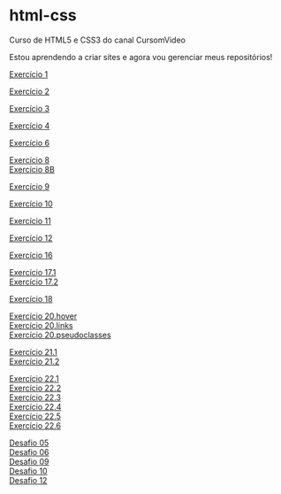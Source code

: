 # html-css
 Curso de HTML5 e CSS3 do canal CursomVideo

Estou aprendendo a criar sites e agora vou gerenciar meus repositórios!

<p><a href="https://JonatasValesi.github.io/html-css/Exercicios/ex001/index.html" target="_blank"> Exercício 1

<p><a href="https://JonatasValesi.github.io/html-css/Exercicios/ex002/index.html" target="_blank"> Exercício 2

<p><a href="https://JonatasValesi.github.io/html-css/Exercicios/ex003/index.html" target="_blank"> Exercício 3

<p><a href="https://JonatasValesi.github.io/html-css/Exercicios/ex004/index.html" target="_blank"> Exercício 4

<p><a href="https://JonatasValesi.github.io/html-css/Exercicios/ex006/index.html" target="_blank"> Exercício 6

<p>
    <a href="https://JonatasValesi.github.io/html-css/Exercicios/ex008/index.html" target="_blank"> Exercício 8 <br>
    <a href="https://JonatasValesi.github.io/html-css/Exercicios/ex008b/index.html" target="_blank"> Exercício 8B

<p><a href="https://JonatasValesi.github.io/html-css/Exercicios/ex009/index.html" target="_blank"> Exercício 9

<p><a href="https://JonatasValesi.github.io/html-css/Exercicios/ex010/index.html" target="_blank"> Exercício 10

<p><a href="https://JonatasValesi.github.io/html-css/Exercicios/ex011/index.html" target="_blank"> Exercício 11

<p><a href="https://JonatasValesi.github.io/html-css/Exercicios/ex012/index.html" target="_blank"> Exercício 12

<p><a href="https://JonatasValesi.github.io/html-css/Exercicios/ex016/cor03.html" target="_blank"> Exercício 16

<p>
    <a href="https://JonatasValesi.github.io/html-css/Exercicios/ex017/fonte01.html" target="_blank"> Exercício 17.1 <br>
    <a href="https://JonatasValesi.github.io/html-css/Exercicios/ex017/fonte02.html" target="_blank"> Exercício 17.2

<p><a href="https://JonatasValesi.github.io/html-css/Exercicios/ex018/selector01.html" target="_blank"> Exercício 18

<p><a href="https://JonatasValesi.github.io/html-css/Exercicios/ex020/hover.html" target="_blank"> Exercício 20.hover <br>
    <a href="https://JonatasValesi.github.io/html-css/Exercicios/ex020/links.html" target="_blank"> Exercício 20.links <br>
    <a href="https://JonatasValesi.github.io/html-css/Exercicios/ex020/pseudoclasses.html" target="_blank"> Exercício 20.pseudoclasses

<p>
    <a href="https://JonatasValesi.github.io/html-css/Exercicios/ex021/caixa01.html" target="_blank"> Exercício 21.1 <br>
    <a href="https://JonatasValesi.github.io/html-css/Exercicios/ex021/caixa02.html" target="_blank"> Exercício 21.2

<p>
    <a href="https://JonatasValesi.github.io/html-css/Exercicios/ex022/fundo001.html" target="_blank"> Exercício 22.1 <br>
    <a href="https://JonatasValesi.github.io/html-css/Exercicios/ex022/fundo002.html" target="_blank"> Exercício 22.2 <br>
    <a href="https://JonatasValesi.github.io/html-css/Exercicios/ex022/fundo003.html" target="_blank"> Exercício 22.3 <br>
    <a href="https://JonatasValesi.github.io/html-css/Exercicios/ex022/fundo004.html" target="_blank"> Exercício 22.4 <br>
    <a href="https://JonatasValesi.github.io/html-css/Exercicios/ex022/fundo005.html" target="_blank"> Exercício 22.5 <br>
    <a href="https://JonatasValesi.github.io/html-css/Exercicios/ex022/fundo006.html" target="_blank"> Exercício 22.6 
<p>
    <a href="https://JonatasValesi.github.io/html-css/Desafios/d005/index.html" target="_blank"> Desafio 05 <br>
    <a href="https://JonatasValesi.github.io/html-css/Desafios/d006/index.html" target="_blank"> Desafio 06 <br>
    <a href="https://JonatasValesi.github.io/html-css/Desafios/d009/index.html" target="_blank"> Desafio 09 <br>
    <a href="https://JonatasValesi.github.io/html-css/Desafios/d010/index.html" target="_blank"> Desafio 10 <br>
    <a href="https://JonatasValesi.github.io/html-css/Desafios/d012/index.html" target="_blank"> Desafio 12 <br>
    
        

